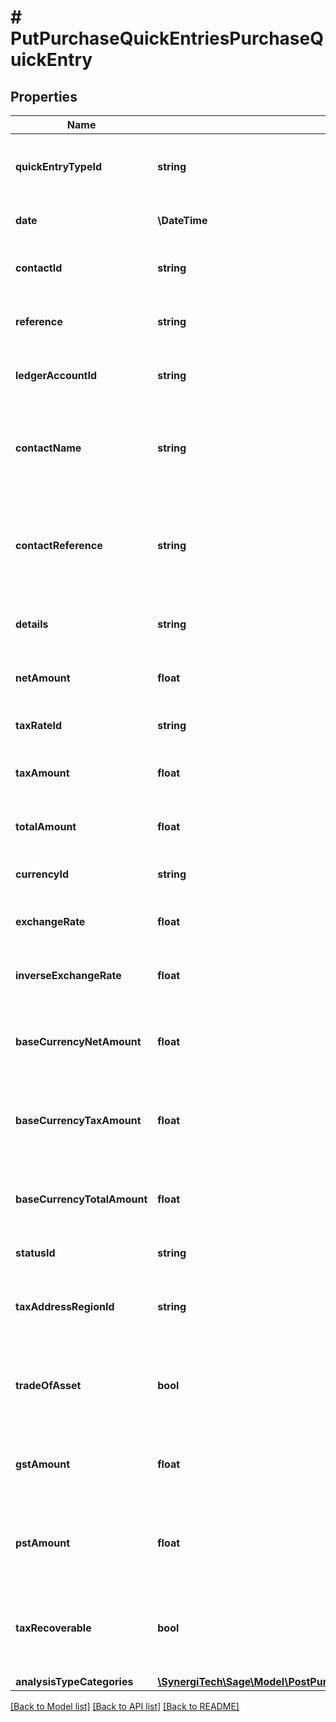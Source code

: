 # # PutPurchaseQuickEntriesPurchaseQuickEntry

## Properties

Name | Type | Description | Notes
------------ | ------------- | ------------- | -------------
**quickEntryTypeId** | **string** | The type of quick entry e.g. invoice or credit note | [optional]
**date** | **\DateTime** | The date of the quick entry | [optional]
**contactId** | **string** | The contact the quick entry relates to | [optional]
**reference** | **string** | The reference for the quick entry | [optional]
**ledgerAccountId** | **string** | The associated ledger account | [optional]
**contactName** | **string** | The name of the contact when the quick entry was created | [optional]
**contactReference** | **string** | The reference of the contact when the quick entry was created | [optional]
**details** | **string** | A description of the quick entry | [optional]
**netAmount** | **float** | The net amount of the quick entry | [optional]
**taxRateId** | **string** | The ID of the Tax Rate. | [optional]
**taxAmount** | **float** | The tax amount of the quick entry | [optional]
**totalAmount** | **float** | The total amount of the quick entry | [optional]
**currencyId** | **string** | The ID of the Currency. | [optional]
**exchangeRate** | **float** | The exchange rate for the quick entry | [optional]
**inverseExchangeRate** | **float** | The inverse exchange rate for the quick entry | [optional]
**baseCurrencyNetAmount** | **float** | The net amount of the quick entry in base currency | [optional]
**baseCurrencyTaxAmount** | **float** | The tax amount of the quick entry in base currency | [optional]
**baseCurrencyTotalAmount** | **float** | The total amount of the quick entry in base currency | [optional]
**statusId** | **string** | The ID of the Status. | [optional]
**taxAddressRegionId** | **string** | The ID of the Tax Address Region. (Canada only) | [optional]
**tradeOfAsset** | **bool** | Whether the quick entry is marked as trade of asset. | [optional]
**gstAmount** | **float** | The gst or hst tax amount for the purchase quick entry | [optional]
**pstAmount** | **float** | The pst or qst tax amount for the purchase quick entry | [optional]
**taxRecoverable** | **bool** | Indicates if the purchase quick entry is tax recoverable or not | [optional]
**analysisTypeCategories** | [**\SynergiTech\Sage\Model\PostPurchaseQuickEntriesPurchaseQuickEntryAnalysisTypeCategoriesInner[]**](PostPurchaseQuickEntriesPurchaseQuickEntryAnalysisTypeCategoriesInner.md) |  | [optional]

[[Back to Model list]](../../README.md#models) [[Back to API list]](../../README.md#endpoints) [[Back to README]](../../README.md)
